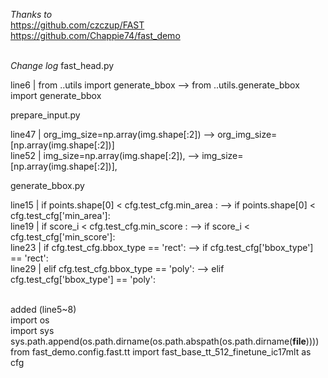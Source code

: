 
*Thanks to* <br/>
  https://github.com/czczup/FAST<br/>
  https://github.com/Chappie74/fast_demo<br/><br/>


*Change log*
fast_head.py <br/>

  line6 | from ..utils import generate_bbox --> from ..utils.generate_bbox import generate_bbox <br/>

prepare_input.py <br/>

  line47 | org_img_size=np.array(img.shape[:2]) --> org_img_size=[np.array(img.shape[:2])]<br/>
  line52 | img_size=np.array(img.shape[:2]), --> img_size=[np.array(img.shape[:2])],<br/>

generate_bbox.py <br/>

  line15 | if points.shape[0] < cfg.test_cfg.min_area : --> if points.shape[0] < cfg.test_cfg['min_area']: <br/>
  line19 | if score_i < cfg.test_cfg.min_score : --> if score_i < cfg.test_cfg['min_score']: <br/>
  line23 | if cfg.test_cfg.bbox_type == 'rect': --> if cfg.test_cfg['bbox_type'] == 'rect': <br/>
  line29 | elif cfg.test_cfg.bbox_type == 'poly': --> elif cfg.test_cfg['bbox_type'] == 'poly': <br/><br/>

  added (line5~8)<br/>
  import os<br/>
  import sys<br/>
  sys.path.append(os.path.dirname(os.path.abspath(os.path.dirname(__file__)))) <br/>
  from fast_demo.config.fast.tt import fast_base_tt_512_finetune_ic17mlt as cfg<br/>



